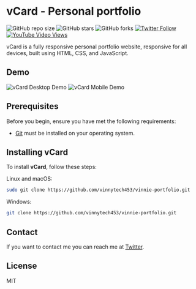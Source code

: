 # vCard - Personal portfolio

![GitHub repo size](https://img.shields.io/github/repo-size/vinnytech453/vcard-personal-portfolio)
![GitHub stars](https://img.shields.io/github/stars/vinnytech453/vcard-personal-portfolio?style=social)
![GitHub forks](https://img.shields.io/github/forks/vinnytech453/vcard-personal-portfolio?style=social)
[![Twitter Follow](https://img.shields.io/twitter/follow/vinnytech453_?style=social)](https://twitter.com/intent/follow?screen_name=vinnytech453_)
[![YouTube Video Views](https://img.shields.io/youtube/views/SoxmIlgf2zM?style=social)](https://youtu.be/SoxmIlgf2zM)

vCard is a fully responsive personal portfolio website, responsive for all devices, built using HTML, CSS, and JavaScript.

## Demo

![vCard Desktop Demo](./website-demo-image/desktop.png "Desktop Demo")
![vCard Mobile Demo](./website-demo-image/mobile.png "Mobile Demo")

## Prerequisites

Before you begin, ensure you have met the following requirements:

* [Git](https://git-scm.com/downloads "Download Git") must be installed on your operating system.

## Installing vCard

To install **vCard**, follow these steps:

Linux and macOS:

```bash
sudo git clone https://github.com/vinnytech453/vinnie-portfolio.git
```

Windows:

```bash
git clone https://github.com/vinnytech453/vinnie-portfolio.git
```

## Contact

If you want to contact me you can reach me at [Twitter](https://www.x.com/codewithsdee_).

## License

MIT
